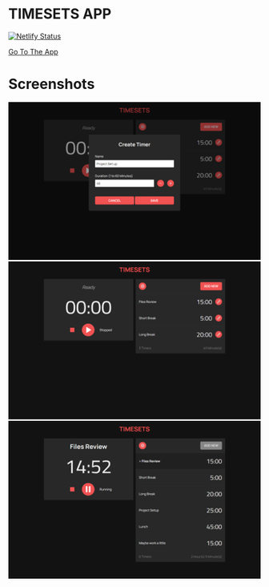 # TIMESETS APP

[![Netlify Status](https://api.netlify.com/api/v1/badges/cef9dd76-16b4-4549-b942-417b4e39d02e/deploy-status)](https://app.netlify.com/sites/timesets/deploys)

[Go To The App](https://timesets.netlify.app)


# Screenshots

![Timesets Screenshot](/repo/screenshot-1.png)
![Timesets Screenshot](/repo/screenshot-2.png)
![Timesets Screenshot](/repo/screenshot-3.png)
